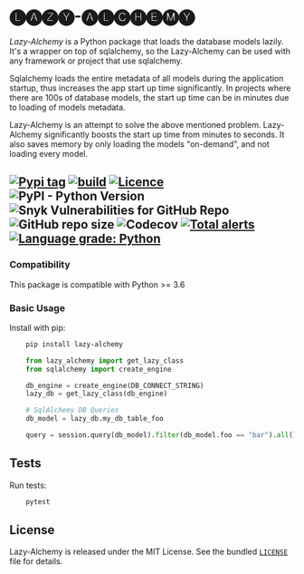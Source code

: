 # 🅛🅐🅩🅨-🅐🅛🅒🅗🅔🅜🅨

*Lazy-Alchemy* is a Python package that loads the database models lazily. It's a wrapper on top of sqlalchemy, so the Lazy-Alchemy can be used with any framework or project that use sqlalchemy.

Sqlalchemy loads the entire metadata of all models during the application startup, thus increases the app start up time significantly. In projects where there are 100s of database models, the start up time can be in minutes due to loading of models metadata.

Lazy-Alchemy is an attempt to solve the above mentioned problem. Lazy-Alchemy significantly boosts the start up time from minutes to seconds. It also saves memory by only loading the models "on-demand", and not loading every model.



[![Pypi tag](https://img.shields.io/pypi/v/lazy_alchemy.svg?style=flat-square&label=version)](https://pypi.org/project/lazy_alchemy/) [![build](https://github.com/joke2k/faker/workflows/Python%20Tests/badge.svg?branch=master&event=push)](https://github.com/satyamsoni2211/lazy_alchemy/actions) [![Licence](https://img.shields.io/badge/license-MIT-blue.svg?style=flat-square)](https://github.com/satyamsoni2211/lazy_alchemy/blob/master/LICENSE)
![PyPI - Python Version](https://img.shields.io/pypi/pyversions/lazy_alchemy)
![Snyk Vulnerabilities for GitHub Repo](https://img.shields.io/snyk/vulnerabilities/github/satyamsoni2211/lazy_alchemy)
![GitHub repo size](https://img.shields.io/github/repo-size/satyamsoni2211/lazy_alchemy)
![Codecov](https://img.shields.io/codecov/c/github/satyamsoni2211/lazy_alchemy)
[![Total alerts](https://img.shields.io/lgtm/alerts/g/satyamsoni2211/lazy_alchemy.svg?logo=lgtm&logoWidth=18)](https://lgtm.com/projects/g/satyamsoni2211/lazy_alchemy/alerts/)
[![Language grade: Python](https://img.shields.io/lgtm/grade/python/g/satyamsoni2211/lazy_alchemy.svg?logo=lgtm&logoWidth=18)](https://lgtm.com/projects/g/satyamsoni2211/lazy_alchemy/context:python)
----

### Compatibility


This package is compatible with Python >= 3.6

### Basic Usage


Install with pip:

```bash
    pip install lazy-alchemy
```


```python
    from lazy_alchemy import get_lazy_class
    from sqlalchemy import create_engine

    db_engine = create_engine(DB_CONNECT_STRING)
    lazy_db = get_lazy_class(db_engine)
```

```python
    # SqlAlchemy DB Queries
    db_model = lazy_db.my_db_table_foo

    query = session.query(db_model).filter(db_model.foo == "bar").all()
```

Tests
-----

Run tests:

```bash
    pytest
```


License
-------

Lazy-Alchemy is released under the MIT License. See the bundled [`LICENSE`](https://github.com/satyamsoni2211/lazy_alchemy/blob/master/LICENSE) file
for details.
